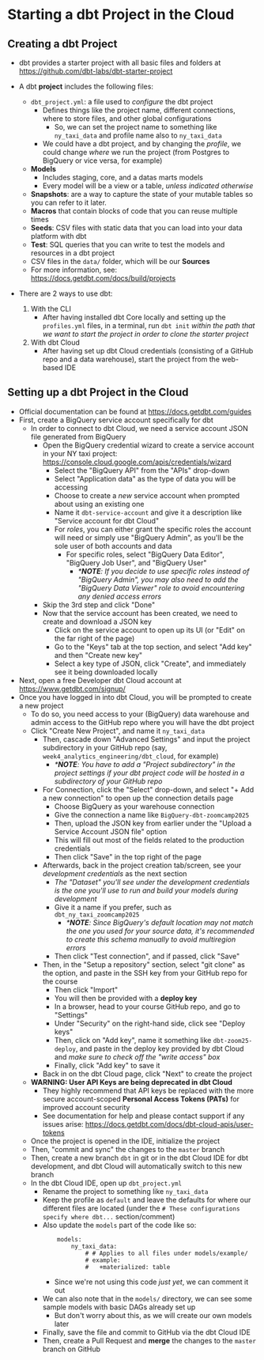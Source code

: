 # Starting a dbt Project in the Cloud

## Creating a dbt Project
- dbt provides a starter project with all basic files and folders at https://github.com/dbt-labs/dbt-starter-project
- A dbt **project** includes the following files:
    - `dbt_project.yml`: a file used to *configure* the dbt project
        - Defines things like the project name, different connections, where to store files, and other global configurations
            - So, we can set the project name to something like `ny_taxi_data` and profile name also to `ny_taxi_data`
        - We could have a dbt project, and by changing the *profile*, we could change *where* we run the project (from Postgres to BigQuery or vice versa, for example)
    - **Models**
        - Includes staging, core, and a datas marts models
        - Every model will be a view or a table, *unless indicated otherwise*
    - **Snapshots**:  are a way to capture the state of your mutable tables so you can refer to it later.
    - **Macros** that contain blocks of code that you can reuse multiple times
    - **Seeds**: CSV files with static data that you can load into your data platform with dbt
    - **Test**: SQL queries that you can write to test the models and resources in a dbt project
    - CSV files in the `data/` folder, which will be our **Sources**
    - For more information, see: https://docs.getdbt.com/docs/build/projects

- There are 2 ways to use dbt:
    1. With the CLI
        - After having installed dbt Core locally and setting up the `profiles.yml` files, in a terminal, run `dbt init` *within the path that we want to start the project in order to clone the starter project*
    2. With dbt Cloud
        - After having set up dbt Cloud credentials (consisting of a GitHub repo and a data warehouse), start the project from the web-based IDE


## Setting up a dbt Project in the Cloud
- Official documentation can be found at https://docs.getdbt.com/guides
- First, create a BigQuery service account specifically for dbt
    - In order to connect to dbt Cloud, we need a service account JSON file generated from BigQuery
        - Open the BigQuery credential wizard to create a service account in your NY taxi project: https://console.cloud.google.com/apis/credentials/wizard
            - Select the "BigQuery API" from the "APIs" drop-down
            - Select "Application data" as the type of data you will be accessing
            - Choose to create a *new* service account when prompted about using an existing one
            - Name it `dbt-service-account` and give it a description like "Service account for dbt Cloud"
            - For *roles*, you can either grant the specific roles the account will need or simply use "BigQuery Admin", as you'll be the sole user of both accounts and data
                - For specific roles, select "BigQuery Data Editor", "BigQuery Job User", and "BigQuery User"
                    - *\***NOTE**: If you decide to use specific roles instead of "BigQuery Admin", you may also need to add the "BigQuery Data Viewer" role to avoid encountering any denied access errors*
        - Skip the 3rd step and click "Done"
        - Now that the service account has been created, we need to create and download a JSON key
            - Click on the service account to open up its UI (or "Edit" on the far right of the page)
            - Go to the "Keys" tab at the top section, and select "Add key" and then "Create new key"
            - Select a key type of JSON, click "Create", and immediately see it being downloaded locally
- Next, open a free Developer dbt Cloud account at https://www.getdbt.com/signup/
- Once you have logged in into dbt Cloud, you will be prompted to create a new project
    - To do so, you need access to your (BigQuery) data warehouse and admin access to the GitHub repo where you will have the dbt project
    - Click "Create New Project", and name it `ny_taxi_data`
        - Then, cascade down "Advanced Settings" and input the project subdirectory in your GitHub repo (say, `week4_analytics_engineering/dbt_cloud`, for example)
            - *\***NOTE**: You have to add a "Project subdirectory" in the project settings if your dbt project code will be hosted in a subdirectory of your GitHub repo*
        - For Connection, click the "Select" drop-down, and select "+ Add a new connection" to open up the connection details page
            - Choose BigQuery as your warehouse connection
            - Give the connection a name like `BigQuery-dbt-zoomcamp2025`
            - Then, upload the JSON key from earlier under the "Upload a Service Account JSON file" option
            - This will fill out most of the fields related to the production credentials
            - Then click "Save" in the top right of the page
        - Afterwards, back in the project creation tab/screen, see your *development credentials* as the next section
            - *The "Dataset" you'll see under the development credentials is the one you'll use to run and build your models during development*
            - Give it a name if you prefer, such as `dbt_ny_taxi_zoomcamp2025`
                - *\***NOTE**: Since BigQuery's default location may not match the one you used for your source data, it's recommended to create this schema manually to avoid multiregion errors*
            - Then click "Test connection", and if passed, click "Save"
        - Then, in the "Setup a repository" section, select "git clone" as the option, and paste in the SSH key from your GitHub repo for the course
            - Then click "Import"
            - You will then be provided with a **deploy key**
            - In a browser, head to your course GitHub repo, and go to "Settings" 
            - Under "Security" on the right-hand side, click see "Deploy keys"
            - Then, click on "Add key", name it something like `dbt-zoom25-deploy`, and paste in the deploy key provided by dbt Cloud and *make sure to check off the "write access" box*
            - Finally, click "Add key" to save it
        - Back in on the dbt Cloud page, click "Next" to create the project    
    - **WARNING: User API Keys are being deprecated in dbt Cloud**
        - They highly recommend that API keys be replaced with the more secure account-scoped **Personal Access Tokens (PATs)** for improved account security
        - See documentation for help and please contact support if any issues arise: https://docs.getdbt.com/docs/dbt-cloud-apis/user-tokens
    - Once the project is opened in the IDE, initialize the project
    - Then, "commit and sync" the changes to the `master` branch
    - Then, create a new branch `dbt` in git or in the dbt Cloud IDE for dbt development, and dbt Cloud will automatically switch to this new branch
    - In the dbt Cloud IDE, open up `dbt_project.yml`
        - Rename the project to something like `ny_taxi_data`
        - Keep the profile as `default` and leave the defaults for where our different files are located (under the `# These configurations specify where dbt...` section/comment)
        - Also update the `models` part of the code like so:
            ```YML
                models:
                    ny_taxi_data:
                        # # Applies to all files under models/example/
                        # example:
                        #   +materialized: table
            ```
            - Since we're not using this code *just yet*, we can comment it out
        - We can also note that in the `models/` directory, we can see some sample models with basic DAGs already set up
            - But don't worry about this, as we will create our own models later
        - Finally, save the file and commit to GitHub via the dbt Cloud IDE
        - Then, create a Pull Request and **merge** the changes to the `master` branch on GitHub
